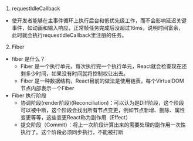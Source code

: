 1. requestIdleCallback
  * 使开发者能够在主事件循环上执行后台和低优先级工作，而不会影响延迟关键事件，如动画和输入响应，正常帧任务完成后没超过16ms，说明时间富余，此时就会执行requestIdleCallback里注册的任务。
2. Fiber
  * fiber 是什么？
    * Fiber 是一个执行单元，每次执行完一个执行单元，React就会检查现在还剩多少时间，如果没有时间就将控制权让出去。
    * Fiber 是一种数据结构，React目前的做法是使用链表，每个VirtualDOM节点内部表示一个Fiber
  * Fiber 执行阶段
    * 协调阶段(render阶段)(Reconciliation)：可以认为是Diff阶段，这个阶段可以被中断，这个阶段会找出所有节点变更，例如节点新增、删除、属性变更等等，这些变更React称为副作用（Effect）
    * 提交阶段（Commit）：将上一次阶段计算出来的需要处理的副作用一次性执行了。这个阶段必须同步执行，不能被打断